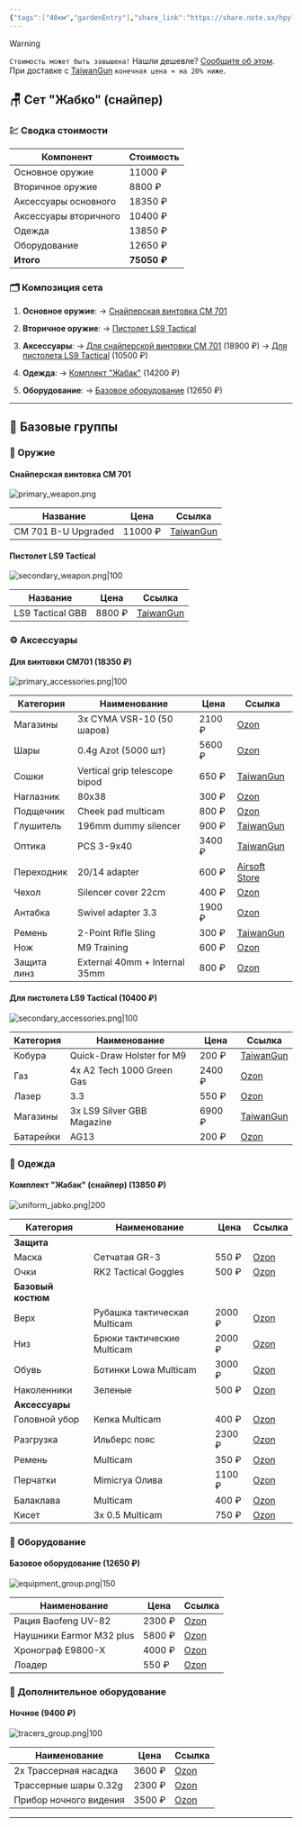 ```yaml
---
{"tags":["40км","gardenEntry"],"share_link":"https://share.note.sx/hpyl1ed3#dkpWKy0ULl6GoAQk8OuLdBr+Ux1uRowEowlzh/o4Li0","share_updated":"2025-08-26T18:28:16+03:00","publish":true,"dg-publish":true,"dg-home":true,"dg-permalink":"Сеты","dg-metatags":["\"og:title\": \"Сеты\""],"permalink":"/Сеты/","metatags":["\"og:title\": \"Сеты\""],"dgPassFrontmatter":true,"updated":"2025-09-21T16:06:08.491+03:00"}
---
```


> [!warning]
> `Стоимость может быть завышена!` Нашли дешевле? [Сообщите об этом](mailto:ruslan292@gmail.com).  
> При доставке с [TaiwanGun](https://taiwangun.com/) `конечная цена ≈ на 20% ниже`.

## 🪑 Сет "Жабко" (снайпер)

### 💹 Сводка стоимости
| Компонент             | Стоимость   |
| --------------------- | ----------- |
| Основное оружие       | 11000 ₽     |
| Вторичное оружие      | 8800 ₽      |
| Аксессуары основного  | 18350 ₽     |
| Аксессуары вторичного | 10400 ₽     |
| Одежда                | 13850 ₽     |
| Оборудование          | 12650 ₽     |
| **Итого**             | **75050 ₽** |

### 🗂️ Композиция сета
1.  **Основное оружие**:
    → [Снайперская винтовка CM 701](#primary-sniper)

2.  **Вторичное оружие**:
    → [Пистолет LS9 Tactical](#secondary-pistol)

3.  **Аксессуары**:
    → [Для снайперской винтовки CM 701](#acc-primary-sniper) (18900 ₽)
    → [Для пистолета LS9 Tactical](#acc-secondary-pistol) (10500 ₽)

4.  **Одежда**:
    → [Комплект "Жабак"](#uniform-frog) (14200 ₽)

5.  **Оборудование**:
    → [Базовое оборудование](#equipment-basic) (12650 ₽)
- - -

## 📑 Базовые группы

### 🧨 Оружие
<span id="primary-sniper"></span>
#### Снайперская винтовка CM 701
![primary_weapon.png](/img/user/40%D0%BA%D0%BC/primary_weapon.png)

| Название            | Цена    | Ссылка                                                                                                   |
| ------------------- | ------- | -------------------------------------------------------------------------------------------------------- |
| CM 701 B-U Upgraded | 11000 ₽ | [TaiwanGun](https://www.taiwangun.com/sniper-rifle-spring/cm-701b-u-upgraded-version-520-fps-black-cyma) |

<span id="secondary-pistol"></span>
#### Пистолет LS9 Tactical
![secondary_weapon.png|100](/img/user/40%D0%BA%D0%BC/secondary_weapon.png)

| Название          | Цена    | Ссылка                                                              |
|-------------------|---------|---------------------------------------------------------------------|
| LS9 Tactical GBB  | 8800 ₽  | [TaiwanGun](https://www.taiwangun.com/pistol-green-gas/ls9-tactical-gbb-ls) |

### ⚙️ Аксессуары
<span id="acc-primary-sniper"></span>
#### Для винтовки CM701 (18350 ₽)
![primary_accessories.png|100](/img/user/40%D0%BA%D0%BC/primary_accessories.png)

| Категория   | Наименование                  | Цена   | Ссылка                                                                                                                                                                          |
| ----------- | ----------------------------- | ------ | ------------------------------------------------------------------------------------------------------------------------------------------------------------------------------- |
| Магазины    | 3x CYMA VSR-10 (50 шаров)     | 2100 ₽ | [Ozon](https://ozon.ru/t/J2S8Bwl)                                                                                                                                               |
| Шары        | 0.4g Azot (5000 шт)           | 5600 ₽ | [Ozon](https://ozon.ru/t/gaYHSsX)                                                                                                                                               |
| Сошки       | Vertical grip telescope bipod | 650 ₽  | [TaiwanGun](https://www.taiwangun.com/bipod/vertical-grip-with-telescope-bipod-black)                                                                                           |
| Наглазник   | 80x38                         | 300 ₽  | [Ozon](https://ozon.ru/t/h1EIe6Y)                                                                                                                                               |
| Подщечник   | Cheek pad multicam            | 800 ₽  | [Ozon](https://www.ozon.ru/product/shcheka-dlya-priklada-mordor-tak-assistent-tsvet-multikam-629555493/?abt_att=1&from=share_android&perehod=smm_share_button_productpage_link) |
| Глушитель   | 196mm dummy silencer          | 900 ₽  | [TaiwanGun](https://www.taiwangun.com/dummy-sound-suppressor-silencer/196mm-dummy-silencer-ussocom-logo)                                                                        |
| Оптика      | PCS 3-9x40                    | 3400 ₽ | [TaiwanGun](https://www.taiwangun.com/scopes/3-9x40-rifle-scope-black-pcs)                                                                                                      |
| Переходник  | 20/14 adapter                 | 600 ₽  | [Airsoft Store](https://www.airsoftstore.ru/zapchasti-i-tiuning/glushiteli-plamegasiteli/perekhodnik-s-20-mm-ccw-na-14-mm-ccw-rezbu-ars)                                        |
| Чехол       | Silencer cover 22cm           | 400 ₽  | [Ozon](https://ozon.ru/t/Wf9oyMB)                                                                                                                                               |
| Антабка     | Swivel adapter 3.3            | 1900 ₽ | [Ozon](https://ozon.ru/t/Mu8eJbc)                                                                                                                                               |
| Ремень      | 2-Point Rifle Sling           | 300 ₽  | [TaiwanGun](https://www.taiwangun.com/tactical-slings/2-point-rifle-sling-multicamo-8fields)                                                                                    |
| Нож         | M9 Training                   | 600 ₽  | [Ozon](https://ozon.ru/t/amZON6C)                                                                                                                                               |
| Защита линз | External 40mm + Internal 35mm | 800 ₽  | [Ozon](https://ozon.ru/t/j9K2P9g)                                                                                                                                               |

<span id="acc-secondary-pistol"></span>
#### Для пистолета LS9 Tactical (10400 ₽)
![secondary_accessories.png|100](/img/user/40%D0%BA%D0%BC/secondary_accessories.png)

| Категория | Наименование               | Цена   | Ссылка                                                                                                                   |
| --------- | -------------------------- | ------ | ------------------------------------------------------------------------------------------------------------------------ |
| Кобура    | Quick-Draw Holster for M9  | 200 ₽  | [TaiwanGun](https://www.taiwangun.com/tactical-holster/quick-draw-pistol-holster-with-locking-mechanism-for-m9-olive-cs) |
| Газ       | 4x A2 Tech 1000 Green Gas  | 2400 ₽ | [Ozon](https://ozon.ru/t/widvPWX)                                                                                        |
| Лазер     | 3.3                        | 550 ₽  | [Ozon](https://ozon.ru/t/uCt7eYF)                                                                                        |
| Магазины  | 3x LS9 Silver GBB Magazine | 6900 ₽ | [TaiwanGun](https://www.taiwangun.com/green-gas-co2-magazine/ls9-silver-gbb-green-gas-magazine-ls)                       |
| Батарейки | AG13                       | 200 ₽  | [Ozon](https://ozon.ru/t/1GiXs2v)                                                                                        |

### 🦺 Одежда
<span id="uniform-frog"></span>
#### Комплект "Жабак" (снайпер) (13850 ₽)
![uniform_jabko.png|200](/img/user/40%D0%BA%D0%BC/uniform_jabko.png)

| Категория          | Наименование                 | Цена   | Ссылка                            |
| ------------------ | ---------------------------- | ------ | --------------------------------- |
| **Защита**         |                              |        |                                   |
| Маска              | Сетчатая GR-3                | 550 ₽  | [Ozon](https://ozon.ru/t/vIiYQ0J) |
| Очки               | RK2 Tactical Goggles         | 500 ₽  | [Ozon](https://ozon.ru/t/I0EV0ey) |
| **Базовый костюм** |                              |        |                                   |
| Верх               | Рубашка тактическая Multicam | 2000 ₽ | [Ozon](https://ozon.ru/t/5zJynSg) |
| Низ                | Брюки тактические Multicam   | 2000 ₽ | [Ozon](https://ozon.ru/t/5zJynSg) |
| Обувь              | Ботинки Lowa Multicam        | 3000 ₽ | [Ozon](https://ozon.ru/t/8Ua4OU8) |
| Наколенники        | Зеленые                      | 500 ₽  | [Ozon](https://ozon.ru/t/5zJynSg) |
| **Аксессуары**     |                              |        |                                   |
| Головной убор      | Кепка Multicam               | 400 ₽  | [Ozon](https://ozon.ru/t/oG9IIlg) |
| Разгрузка          | Ильберс пояс                 | 2300 ₽ | [Ozon](https://ozon.ru/t/THbMyrd) |
| Ремень             | Multicam                     | 350 ₽  | [Ozon](https://ozon.ru/t/lQ6BJmp) |
| Перчатки           | Mimicrya Олива               | 1100 ₽ | [Ozon](https://ozon.ru/t/WfQsX1E) |
| Балаклава          | Multicam                     | 400 ₽  | [Ozon](https://ozon.ru/t/3lkoGJS) |
| Кисет              | 3x 0.5 Multicam              | 750 ₽  | [Ozon](https://ozon.ru/t/IFsOQSU) |

### 🔧 Оборудование
<span id="equipment-basic"></span>
#### Базовое оборудование (12650 ₽)
![equipment_group.png|150](/img/user/40%D0%BA%D0%BC/equipment_group.png)

| Наименование            | Цена    | Ссылка                                                                 |
|-------------------------|---------|------------------------------------------------------------------------|
| Рация Baofeng UV-82     | 2300 ₽  | [Ozon](https://ozon.ru/t/97rsa3f)                                     |
| Наушники Earmor M32 plus| 5800 ₽  | [Ozon](https://ozon.ru/t/CKLonp5)                                     |
| Хронограф E9800-X       | 4000 ₽  | [Ozon](https://ozon.ru/t/NAoYSyB)                                     |
| Лоадер                 | 550 ₽   | [Ozon](https://ozon.ru/t/VJFHTVW)                                     |

### 🔩 Дополнительное оборудование
<span id="extra-tracers"></span>
#### Ночное (9400 ₽)
![tracers_group.png|100](/img/user/40%D0%BA%D0%BC/tracers_group.png)

| Наименование          | Цена   | Ссылка                            |
| --------------------- | ------ | --------------------------------- |
| 2x Трассерная насадка | 3600 ₽ | [Ozon](https://ozon.ru/t/j9KiIyX) |
| Трассерные шары 0.32g      | 2300 ₽  | [Ozon](https://ozon.ru/t/UMmClr6) |
| Прибор ночного видения      | 3500 ₽  | [Ozon](https://ozon.ru/t/ifIYqpd)                                     |
---